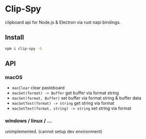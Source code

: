 # Clip-Spy

clipboard api for Node.js & Electron via rust napi bindings.

## Install

```sh
npm i clip-spy -S
```

## API

### macOS

- `macClear` clear pasteboard
- `macGet(format) -> Buffer` get buffer via format string
- `macSet(format, Buffer)` set buffer via format string & buffer data
- `macGetText(format) -> string` get string via format
- `macSetText(format, string) -> string` set string via format

### windows / linux / ...

unimplemented. (cannot setup dev environment)
